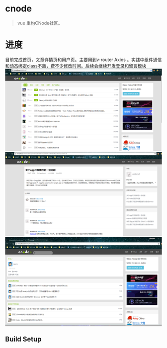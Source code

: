 # cnode

> vue 重构CNode社区。

# 进度
目前完成首页，文章详情页和用户页。主要用到v-router Axios 。实践中组件通信和动态绑定class不熟，费不少修改时间。后续会继续开发登录和留言模块
![index](./src/assets/readme/index.png)
![topic](./src/assets/readme/topic.png)
![user](./src/assets/readme/user.png)
## Build Setup

